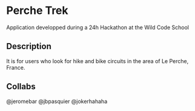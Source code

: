 # Perche Trek

Application developped during a 24h Hackathon at the Wild Code School

## Description

It is for users who look for hike and bike circuits in the area of Le Perche, France.


## Collabs

@jeromebar @jbpasquier @jokerhahaha
